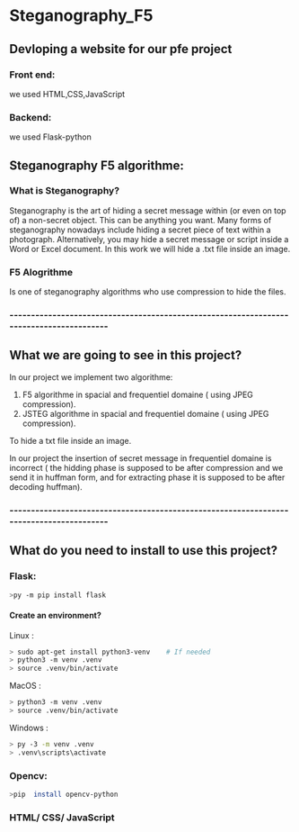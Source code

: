 # Steganography_F5

## Devloping a website for our pfe project
### Front end:
we used HTML,CSS,JavaScript
### Backend:
we used Flask-python

## Steganography F5 algorithme:

### What is Steganography?
Steganography is the art of hiding a secret message within (or even on top of) a non-secret object. This can be anything you want. Many forms of steganography nowadays include hiding a secret piece of text within a photograph. Alternatively, you may hide a secret message or script inside a Word or Excel document.
In this work we will hide a .txt file inside an image.
### F5 Alogrithme
Is one of steganography algorithms who use compression to hide the files. 

### ----------------------------------------------------------------------------------------

## What we are going to see in this project?
In our project we implement two algorithme:
1. F5 algorithme in spacial and frequentiel domaine ( using JPEG compression).
2. JSTEG algorithme in spacial and frequentiel domaine ( using JPEG compression).

To hide a txt file inside an image.

In our project the insertion of secret message in frequentiel domaine is incorrect ( the hidding phase is supposed to be after compression and we send it in huffman form, and for extracting phase it is supposed to be after decoding huffman).

### ----------------------------------------------------------------------------------------
## What do you need to install to use this project?

### Flask:
```bash
>py -m pip install flask
```

#### Create an environment?
Linux :
```bash 
> sudo apt-get install python3-venv    # If needed
> python3 -m venv .venv
> source .venv/bin/activate
```
MacOS :
```bash 
> python3 -m venv .venv
> source .venv/bin/activate
```
Windows :
```bash 
> py -3 -m venv .venv
> .venv\scripts\activate
```

### Opencv:

```bash
>pip  install opencv-python
```

### HTML/ CSS/ JavaScript
